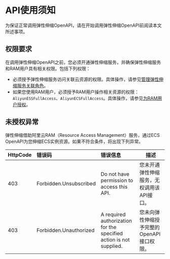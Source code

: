 # API使用须知

为保证正常调用弹性伸缩OpenAPI，请在开始调用弹性伸缩OpenAPI前阅读本文所述事项。

## 权限要求

在调用弹性伸缩OpenAPI之前，您必须开通弹性伸缩服务，并确保弹性伸缩服务和RAM用户具有相关权限。包括下列权限：

-   必须授予弹性伸缩服务访问关联云资源的权限。具体操作，请参见[管理弹性伸缩服务关联角色](/intl.zh-CN/快速入门/管理弹性伸缩服务关联角色.md)。
-   如果您使用RAM用户，必须授予RAM用户操作相关资源的权限：`AliyunESSFullAccess`、`AliyunECSFullAccess`。具体操作，请参见[为RAM用户授权](/intl.zh-CN/用户管理/为RAM用户授权.md)。

## 未授权异常

弹性伸缩借助阿里云RAM（Resource Access Management）服务，通过ECS OpenAPI为您伸缩ECS实例资源。如果不符合条件，将出现下列异常。

|HttpCode|错误码|错误信息|描述|
|:-------|:--|:---|--|
|403|Forbidden.Unsubscribed|Do not have permission to access this API.|您未开通弹性伸缩服务，无权调用该API接口。|
|403|Forbidden.Unauthorized|A required authorization for the specified action is not supplied.|您未向弹性伸缩授予完整的OpenAPI接口权限。|

